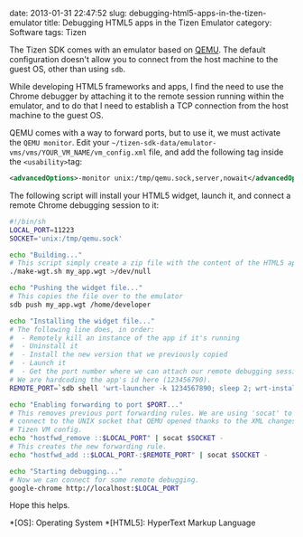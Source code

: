 date: 2013-01-31 22:47:52
slug: debugging-html5-apps-in-the-tizen-emulator
title: Debugging HTML5 apps in the Tizen Emulator
category: Software
tags: Tizen

The Tizen SDK comes with an emulator based on [QEMU](http://www.qemu.org/). The
default configuration doesn't allow you to connect from the host machine to the
guest OS, other than using `sdb`.

While developing HTML5 frameworks and apps, I find the need to use the Chrome
debugger by attaching it to the remote session running within the emulator, and
to do that I need to establish a TCP connection from the host machine to the
guest OS.

QEMU comes with a way to forward ports, but to use it, we must activate the
`QEMU monitor`. Edit your
`~/tizen-sdk-data/emulator-vms/vms/YOUR_VM_NAME/vm_config.xml` file, and add
the following tag inside the `<usability>`tag:

```xml
<advancedOptions>-monitor unix:/tmp/qemu.sock,server,nowait</advancedOptions>
```

The following script will install your HTML5 widget, launch it, and connect a
remote Chrome debugging session to it:

```bash
#!/bin/sh
LOCAL_PORT=11223
SOCKET='unix:/tmp/qemu.sock'

echo "Building..."
# This script simply create a zip file with the content of the HTML5 app
./make-wgt.sh my_app.wgt >/dev/null

echo "Pushing the widget file..."
# This copies the file over to the emulator
sdb push my_app.wgt /home/developer

echo "Installing the widget file..."
# The following line does, in order:
#  - Remotely kill an instance of the app if it's running
#  - Uninstall it
#  - Install the new version that we previously copied
#  - Launch it
#  - Get the port number where we can attach our remote debugging session
# We are hardcoding the app's id here (123456790).
REMOTE_PORT=`sdb shell 'wrt-launcher -k 1234567890; sleep 2; wrt-installer -un 1234567890; wrt-installer -i /home/developer/my_app.wgt; wrt-launcher -d -s 1234567890' | awk '/port:/ { print $2 }'`

echo "Enabling forwarding to port $PORT..."
# This removes previous port forwarding rules. We are using 'socat' to
# connect to the UNIX socket that QEMU opened thanks to the XML changes in the
# Tizen VM config.
echo "hostfwd_remove ::$LOCAL_PORT" | socat $SOCKET -
# This creates the new forwarding rule.
echo "hostfwd_add ::$LOCAL_PORT-:$REMOTE_PORT" | socat $SOCKET -

echo "Starting debugging..."
# Now we can connect for some remote debugging.
google-chrome http://localhost:$LOCAL_PORT
```

Hope this helps.

*[OS]: Operating System
*[HTML5]: HyperText Markup Language
